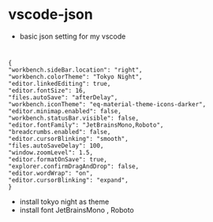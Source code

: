 # vscode-json
- basic json setting for my vscode
#
    {
    "workbench.sideBar.location": "right",
    "workbench.colorTheme": "Tokyo Night",
    "editor.linkedEditing": true,
    "editor.fontSize": 16,
    "files.autoSave": "afterDelay",
    "workbench.iconTheme": "eq-material-theme-icons-darker",
    "editor.minimap.enabled": false,
    "workbench.statusBar.visible": false,
    "editor.fontFamily": "JetBrainsMono,Roboto",
    "breadcrumbs.enabled": false,
    "editor.cursorBlinking": "smooth",
    "files.autoSaveDelay": 100,
    "window.zoomLevel": 1.5,
    "editor.formatOnSave": true,
    "explorer.confirmDragAndDrop": false,
    "editor.wordWrap": "on",
    "editor.cursorBlinking": "expand",
    }


- install tokyo night as theme
- install font JetBrainsMono , Roboto
